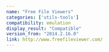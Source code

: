```yaml
---
name: "Free File Viewers"
categories: ['utils-tools']
compatibility: emulation
display_result: "Compatible"
version_from: "2014.2.16.0"
link: http://www.freefileviewer.com/
---
```


